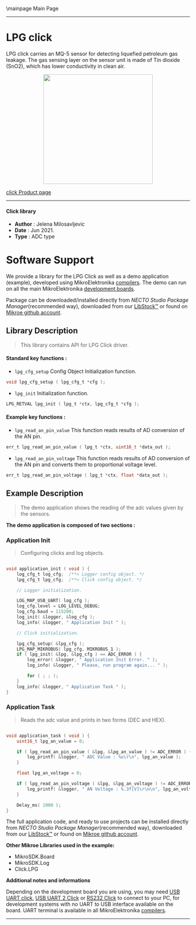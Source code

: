 \mainpage Main Page

---
# LPG click

LPG click carries an MQ-5 sensor for detecting liquefied petroleum gas leakage. The gas sensing layer on the sensor unit is made of Tin dioxide (SnO2), which has lower conductivity in clean air.

<p align="center">
  <img src="https://download.mikroe.com/images/click_for_ide/lpg_click.png" height=300px>
</p>

[click Product page](https://www.mikroe.com/lpg-click)

---


#### Click library

- **Author**        : Jelena Milosavljevic
- **Date**          : Jun 2021.
- **Type**          : ADC type


# Software Support

We provide a library for the LPG Click
as well as a demo application (example), developed using MikroElektronika
[compilers](https://www.mikroe.com/necto-studio).
The demo can run on all the main MikroElektronika [development boards](https://www.mikroe.com/development-boards).

Package can be downloaded/installed directly from *NECTO Studio Package Manager*(recommended way), downloaded from our [LibStock&trade;](https://libstock.mikroe.com) or found on [Mikroe github account](https://github.com/MikroElektronika/mikrosdk_click_v2/tree/master/clicks).

## Library Description

> This library contains API for LPG Click driver.

#### Standard key functions :

- `lpg_cfg_setup` Config Object Initialization function.
```c
void lpg_cfg_setup ( lpg_cfg_t *cfg );
```

- `lpg_init` Initialization function.
```c
LPG_RETVAL lpg_init ( lpg_t *ctx, lpg_cfg_t *cfg );
```

#### Example key functions :

- `lpg_read_an_pin_value` This function reads results of AD conversion of the AN pin.
```c
err_t lpg_read_an_pin_value ( lpg_t *ctx, uint16_t *data_out );
```

- `lpg_read_an_pin_voltage` This function reads results of AD conversion of the AN pin and converts them to proportional voltage level.
```c
err_t lpg_read_an_pin_voltage ( lpg_t *ctx, float *data_out );
```

## Example Description

> The demo application shows the reading of the adc values given by the sensors.

**The demo application is composed of two sections :**

### Application Init

> Configuring clicks and log objects.

```c

void application_init ( void ) {
    log_cfg_t log_cfg;  /**< Logger config object. */
    lpg_cfg_t lpg_cfg;  /**< Click config object. */

    // Logger initialization.

    LOG_MAP_USB_UART( log_cfg );
    log_cfg.level = LOG_LEVEL_DEBUG;
    log_cfg.baud = 115200;
    log_init( &logger, &log_cfg );
    log_info( &logger, " Application Init " );

    // Click initialization.

    lpg_cfg_setup( &lpg_cfg );
    LPG_MAP_MIKROBUS( lpg_cfg, MIKROBUS_1 );
    if ( lpg_init( &lpg, &lpg_cfg ) == ADC_ERROR ) {
        log_error( &logger, " Application Init Error. " );
        log_info( &logger, " Please, run program again... " );

        for ( ; ; );
    }
    log_info( &logger, " Application Task " );
}

```

### Application Task

> Reads the adc value and prints in two forms (DEC and HEX).

```c

void application_task ( void ) {
    uint16_t lpg_an_value = 0;

    if ( lpg_read_an_pin_value ( &lpg, &lpg_an_value ) != ADC_ERROR ) {
        log_printf( &logger, " ADC Value : %u\r\n", lpg_an_value );
    }

    float lpg_an_voltage = 0;

    if ( lpg_read_an_pin_voltage ( &lpg, &lpg_an_voltage ) != ADC_ERROR ) {
        log_printf( &logger, " AN Voltage : %.3f[V]\r\n\n", lpg_an_voltage );
    }

    Delay_ms( 1000 );
}

```


The full application code, and ready to use projects can be installed directly from *NECTO Studio Package Manager*(recommended way), downloaded from our [LibStock&trade;](https://libstock.mikroe.com) or found on [Mikroe github account](https://github.com/MikroElektronika/mikrosdk_click_v2/tree/master/clicks).

**Other Mikroe Libraries used in the example:**

- MikroSDK.Board
- MikroSDK.Log
- Click.LPG

**Additional notes and informations**

Depending on the development board you are using, you may need
[USB UART click](https://www.mikroe.com/usb-uart-click),
[USB UART 2 Click](https://www.mikroe.com/usb-uart-2-click) or
[RS232 Click](https://www.mikroe.com/rs232-click) to connect to your PC, for
development systems with no UART to USB interface available on the board. UART
terminal is available in all MikroElektronika
[compilers](https://shop.mikroe.com/compilers).

---

